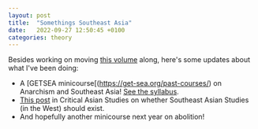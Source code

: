 ```yaml
---
layout: post
title:  "Somethings Southeast Asia"
date:   2022-09-27 12:50:45 +0100
categories: theory
---
```


Besides working on moving [this volume](https://tiwong.github.io/theory/2021/10/15/insurgent-sea-call.html) along, here's some updates about what I've been doing: 

- A [GETSEA minicourse[(https://get-sea.org/past-courses/) on Anarchism and Southeast Asia! [See the syllabus](/files/Anarchism_Southeast_Asia_Syllabus.pdf).
- [This post](https://criticalasianstudies.org/commentary/2022/4/17/notes-from-the-field-wong-tian-an-should-southeast-asian-studies-exist-field-notes-from-an-interloper) in Critical Asian Studies on whether Southeast Asian Studies (in the West) should exist.
- And hopefully another minicourse next year on abolition!

